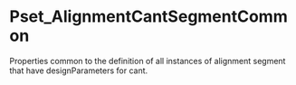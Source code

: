 # Pset_AlignmentCantSegmentCommon

Properties common to the definition of all instances of alignment segment that have designParameters for cant.
